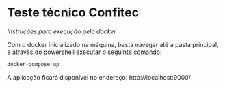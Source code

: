 # Teste técnico Confitec
_Instruções para execução pelo docker_

Com o docker inicializado na máquina, basta navegar até a pasta principal, e através do powershell executar o seguinte comando:
```sh
docker-compose up
```

A aplicação ficará disponível no endereço: http://localhost:9000/ 
